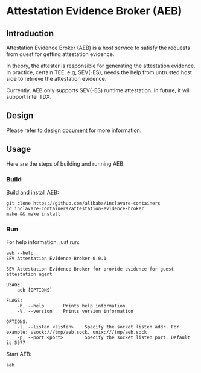 # Attestation Evidence Broker (AEB)

## Introduction

Attestation Evidence Broker (AEB) is a host service to satisfy the requests from guest for getting attestation evidence.

In theory, the attester is responsible for generating the attestation evidence. In practice, certain TEE, e.g, SEV(-ES), needs the help from untrusted host side to retrieve the attestation evidence.

Currently, AEB only supports SEV(-ES) runtime attestation. In future, it will support Intel TDX.

## Design

Please refer to [design document](docs/design/design.md) for more information.

## Usage

Here are the steps of building and running AEB:

### Build

Build and install AEB:

```shell
git clone https://github.com/alibaba/inclavare-containers
cd inclavare-containers/attestation-evidence-broker
make && make install
```

### Run

For help information, just run:

```shell
aeb --help
SEV Attestation Evidence Broker 0.0.1

SEV Attestation Evidence Broker for provide evidence for guest attestation agent

USAGE:
    aeb [OPTIONS]

FLAGS:
    -h, --help       Prints help information
    -V, --version    Prints version information

OPTIONS:
    -l, --listen <listen>    Specify the socket listen addr. For example: vsock:///tmp/aeb.sock, unix:///tmp/aeb.sock
    -p, --port <port>        Specify the socket listen port. Default is 5577
```

Start AEB:

```shell
aeb
```
